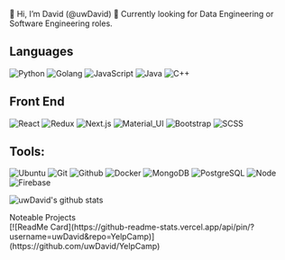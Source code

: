 👋 Hi, I’m David (@uwDavid)
👀 Currently looking for Data Engineering or Software Engineering roles.
## Languages

![Python](https://img.shields.io/badge/-Python-000000?style=flat&logo=python)
![Golang](https://img.shields.io/badge/-Golang-000000?style=flat&logo=go)
![JavaScript](https://img.shields.io/badge/-JavaScript-000000?style=flat&logo=javascript)
![Java](https://img.shields.io/badge/-Java-000000?style=flat&logo=java)
![C++](https://img.shields.io/badge/-C++-000000?style=flat&logo=c%2B%2B)

## Front End
![React](https://img.shields.io/badge/-React-black?style=flat-square&logo=react)
![Redux](https://img.shields.io/badge/-Redux-black?style=flat-square&logo=Redux)
![Next.js](https://img.shields.io/badge/-Next-black?style=flat-square&logo=Next.js)
![Material_UI](https://img.shields.io/badge/-Material_UI-black?style=flat-square&logo=material-ui)
![Bootstrap](https://img.shields.io/badge/-Bootstrap-black?style=flat-square&logo=bootstrap)
![SCSS](https://img.shields.io/badge/-SCSS-black?style=flat-square&logo=SASS)

## Tools:

![Ubuntu](https://img.shields.io/badge/-Ubuntu-black?style=flat-square&logo=ubuntu)
![Git](https://img.shields.io/badge/-Git-000000?style=flat&logo=git)
![Github](https://img.shields.io/badge/-Github-000000?style=flat&logo=github)
![Docker](https://img.shields.io/badge/-Docker-000000?style=flat&logo=docker)
![MongoDB](https://img.shields.io/badge/-MongoDB-000000?style=flat&logo=mongodb)
![PostgreSQL](https://img.shields.io/badge/-PostgreSQL-000000?style=flat&logo=postgresql)
![Node](https://img.shields.io/badge/-Node-000000?style=flat&logo=node.js)
![Firebase](https://img.shields.io/badge/-Firebase-black?style=flat-square&logo=Firebase)

![uwDavid's github stats](https://github-readme-stats.vercel.app/api?username=uwDavid&show_icons=true)

<summary>
Noteable Projects
</summary>
[![ReadMe Card](https://github-readme-stats.vercel.app/api/pin/?username=uwDavid&repo=YelpCamp)](https://github.com/uwDavid/YelpCamp)
